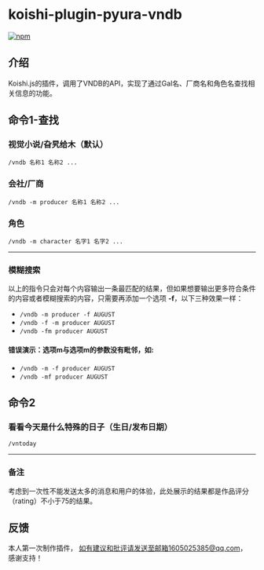 # koishi-plugin-pyura-vndb

  

[![npm](https://img.shields.io/npm/v/koishi-plugin-pyura-vndb?style=flat-square)](https://www.npmjs.com/package/koishi-plugin-pyura-vndb)
## 介绍
Koishi.js的插件，调用了VNDB的API，实现了通过Gal名、厂商名和角色名查找相关信息的功能。

## 命令1-查找
### 视觉小说/旮旯给木（默认）
`/vndb 名称1 名称2 ...`
### 会社/厂商
`/vndb -m producer 名称1 名称2 ...`
### 角色
`/vndb -m character 名字1 名字2 ...`
***
### 模糊搜索
以上的指令只会对每个内容输出一条最匹配的结果，但如果想要输出更多符合条件的内容或者模糊搜索的内容，只需要再添加一个选项 **-f**，以下三种效果一样：
- `/vndb -m producer -f AUGUST`
- `/vndb -f -m producer AUGUST`
- `/vndb -fm producer AUGUST`
#### 错误演示：选项m与选项m的参数没有毗邻，如:
- `/vndb -m -f producer AUGUST`
- `/vndb -mf producer AUGUST`
## 命令2
### 看看今天是什么特殊的日子（生日/发布日期）
`/vntoday`
***
### 备注
考虑到一次性不能发送太多的消息和用户的体验，此处展示的结果都是作品评分（rating）不小于75的结果。
## 反馈
本人第一次制作插件，
如有建议和批评请发送至邮箱1605025385@qq.com，
感谢支持！